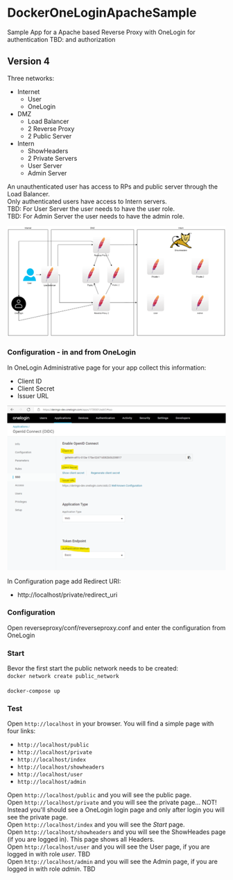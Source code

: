 # DockerOneLoginApacheSample
Sample App for a Apache based Reverse Proxy with OneLogin for authentication TBD: and authorization

## Version 4
Three networks:
* Internet
    + User
    + OneLogin
* DMZ
    + Load Balancer
    + 2 Reverse Proxy
    + 2 Public Server
* Intern
    + ShowHeaders
    + 2 Private Servers
    + User Server
    + Admin Server

An unauthenticated user has access to RPs and public server through the Load Balancer.<br>
Only authenticated users have access to Intern servers.<br>
TBD: For User Server the user needs to have the user role.<br>
TBD: For Admin Server the user needs to have the admin role.<br>

![LoadBalancerReverseProxy](../images/LoadBalancerReverseProxy2.png)


### Configuration - in and from OneLogin
In OneLogin Administrative page for your app collect this information:
* Client ID
* Client Secret
* Issuer URL

![OneLoginConfig](../images/OneLoginConfig.png)


In Configuration page add Redirect URI:
* http://localhost/private/redirect_uri

### Configuration
Open reverseproxy/conf/reverseproxy.conf and enter the configuration from OneLogin

### Start
Bevor the first start the public network needs to be created:<br>
``docker network create public_network`` <br>
<br>
``docker-compose up``

### Test
Open ``http://localhost`` in your browser.
You will find a simple page with four links:
*  ``http://localhost/public``
*  ``http://localhost/private``
*  ``http://localhost/index``
*  ``http://localhost/showheaders``
*  ``http://localhost/user``
*  ``http://localhost/admin``

Open ``http://localhost/public`` and you will see the public page.<br>
Open ``http://localhost/private`` and you will see the private page... NOT! Instead you'll should see a OneLogin login page and only after login you will see the private page.<br>
Open ``http://localhost/index`` and you will see the <i>Start</i> page.<br>
Open ``http://localhost/showheaders`` and you will see the ShowHeades page (if you are logged in). This page shows all Headers.<br>
Open ``http://localhost/user`` and you will see the User page, if you are logged in with role <i>user</i>. TBD<br>
Open ``http://localhost/admin`` and you will see the Admin page, if you are logged in with role <i>admin</i>. TBD<br>

